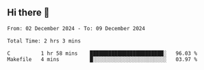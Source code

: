 ## Hi there 👋

<!--
**thethepai/thethepai** is a ✨ _special_ ✨ repository because its `README.md` (this file) appears on your GitHub profile.

Here are some ideas to get you started:

- 🔭 I’m currently working on ...
- 🌱 I’m currently learning ...
- 👯 I’m looking to collaborate on ...
- 🤔 I’m looking for help with ...
- 💬 Ask me about ...
- 📫 How to reach me: ...
- 😄 Pronouns: ...
- ⚡ Fun fact: ...
-->

<!--START_SECTION:waka-->

```txt
From: 02 December 2024 - To: 09 December 2024

Total Time: 2 hrs 3 mins

C          1 hr 58 mins    ████████████████████████░   96.03 %
Makefile   4 mins          █░░░░░░░░░░░░░░░░░░░░░░░░   03.97 %
```

<!--END_SECTION:waka-->
